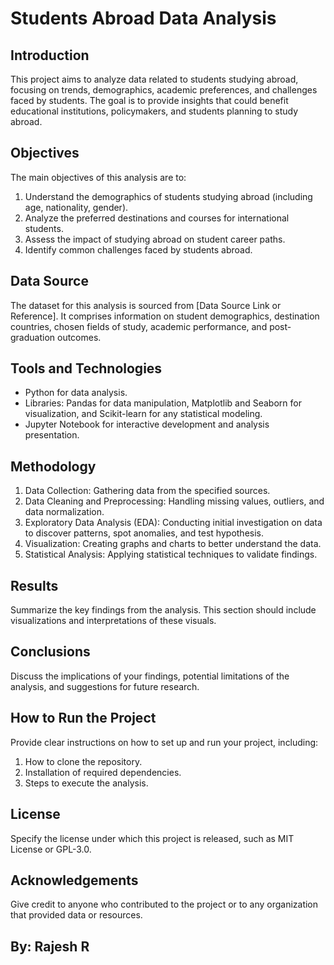 # Students Abroad Data Analysis

## Introduction
This project aims to analyze data related to students studying abroad, focusing on trends, demographics, academic preferences, and challenges faced by students. The goal is to provide insights that could benefit educational institutions, policymakers, and students planning to study abroad.

## Objectives
The main objectives of this analysis are to:
1. Understand the demographics of students studying abroad (including age, nationality, gender).
2. Analyze the preferred destinations and courses for international students.
3. Assess the impact of studying abroad on student career paths.
4. Identify common challenges faced by students abroad.

## Data Source
The dataset for this analysis is sourced from [Data Source Link or Reference]. It comprises information on student demographics, destination countries, chosen fields of study, academic performance, and post-graduation outcomes.

## Tools and Technologies
- Python for data analysis.
- Libraries: Pandas for data manipulation, Matplotlib and Seaborn for visualization, and Scikit-learn for any statistical modeling.
- Jupyter Notebook for interactive development and analysis presentation.

## Methodology
1. Data Collection: Gathering data from the specified sources.
2. Data Cleaning and Preprocessing: Handling missing values, outliers, and data normalization.
3. Exploratory Data Analysis (EDA): Conducting initial investigation on data to discover patterns, spot anomalies, and test hypothesis.
4. Visualization: Creating graphs and charts to better understand the data.
5. Statistical Analysis: Applying statistical techniques to validate findings.

## Results
Summarize the key findings from the analysis. This section should include visualizations and interpretations of these visuals.

## Conclusions
Discuss the implications of your findings, potential limitations of the analysis, and suggestions for future research.

## How to Run the Project
Provide clear instructions on how to set up and run your project, including:
1. How to clone the repository.
2. Installation of required dependencies.
3. Steps to execute the analysis.

## License
Specify the license under which this project is released, such as MIT License or GPL-3.0.

## Acknowledgements
Give credit to anyone who contributed to the project or to any organization that provided data or resources.

## By: Rajesh R
